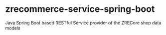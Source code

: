 # zrecommerce-service-spring-boot
Java Spring Boot based RESTful Service provider of the ZRECore shop data models
